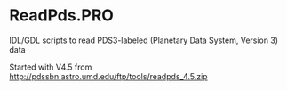 ReadPds.PRO
===========

IDL/GDL scripts to read PDS3-labeled (Planetary Data System, Version 3) data 

Started with V4.5 from http://pdssbn.astro.umd.edu/ftp/tools/readpds_4.5.zip
